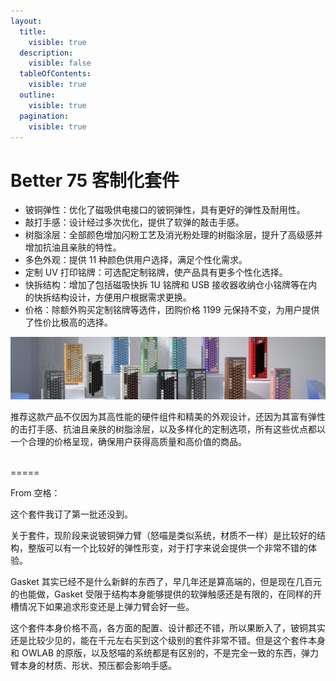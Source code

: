 ```yaml
---
layout:
  title:
    visible: true
  description:
    visible: false
  tableOfContents:
    visible: true
  outline:
    visible: true
  pagination:
    visible: true
---
```


# Better 75 客制化套件

- 铍铜弹性：优化了磁吸供电接口的铍铜弹性，具有更好的弹性及耐用性。
- 敲打手感：设计经过多次优化，提供了软弹的敲击手感。
- 树脂涂层：全部颜色增加闪粉工艺及消光粉处理的树脂涂层，提升了高级感并增加抗油且亲肤的特性。
- 多色外观：提供 11 种颜色供用户选择，满足个性化需求。
- 定制 UV 打印铭牌：可选配定制铭牌，使产品具有更多个性化选择。
- 快拆结构：增加了包括磁吸快拆 1U 铭牌和 USB 接收器收纳仓小铭牌等在内的快拆结构设计，方便用户根据需求更换。
- 价格：除额外购买定制铭牌等选件，团购价格 1199 元保持不变，为用户提供了性价比极高的选择。

![套件预览图](../.gitbook/assets/better-75.png)

推荐这款产品不仅因为其高性能的硬件组件和精美的外观设计，还因为其富有弹性的击打手感、抗油且亲肤的树脂涂层，以及多样化的定制选项，所有这些优点都以一个合理的价格呈现，确保用户获得高质量和高价值的商品。

<br>
=====
<br>

From 空格：

这个套件我订了第一批还没到。

关于套件，现阶段来说铍铜弹力臂（怒喵是类似系统，材质不一样）是比较好的结构，整版可以有一个比较好的弹性形变，对于打字来说会提供一个非常不错的体验。

Gasket 其实已经不是什么新鲜的东西了，早几年还是算高端的，但是现在几百元的也能做，Gasket 受限于结构本身能够提供的软弹触感还是有限的，在同样的开槽情况下如果追求形变还是上弹力臂会好一些。

这个套件本身价格不高，各方面的配置、设计都还不错，所以果断入了，铍铜其实还是比较少见的，能在千元左右买到这个级别的套件非常不错。但是这个套件本身和 OWLAB 的原版，以及怒喵的系统都是有区别的，不是完全一致的东西，弹力臂本身的材质、形状、预压都会影响手感。